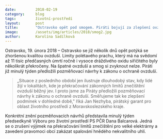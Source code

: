 ```yaml
---
date:         2018-02-19
category:     blog
tags:         životní-prostředí
layout:       post
title:        "Ostravsko opět pod smogem. Piráti bojují za zlepšení ovzduší"
image:        /assets/img/articles/2018/smog2.jpg
author:       Karolína Sadílková
---
```


Ostravsko, 19. února 2018 – Ostravsko se již několik dnů opět potýká se zhoršenou kvalitou ovzduší. Limity polétavého prachu, který má na svědomí až 11 tisíc předčasných úmrtí ročně i vysoce dráždivého oxidu siřičitého byly několikrát překročeny. Na špatné ovzduší a smog si zvyknout nelze. Piráti již minulý týden předložili pozměňovací návrhy k zákonu o ochraně ovzduší.

> „Situace z posledního období jen ilustruje dlouhodobý stav, kdy lidé žijí v lokalitách, kde je překračování zákonných limitů znečištění ovzduší běžný jev. I proto jsme za Piráty předložili pozměňovací návrhy k zákonu o ochraně ovzduší. Směřujeme tak ke zlepšení podmínek v dohledné době," říká Jan Nezhyba, pirátský garant pro oblast životního prostředí z Moravskoslezského kraje.
 
Konkrétní znění pozměňovacích návrhů představila minulý týden předsedkyně Výboru pro životní prostředí PS PČR Dana Balcarová. Jedná se o zrušení výjimek na překračování limitů znečištění pro velké elektrárny a zavedení pravomoci obcí zakázat spalování hnědého nekvalitního uhlí. 

